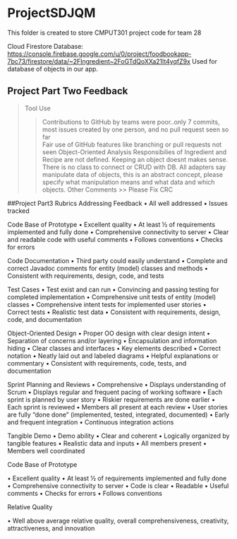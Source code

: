# ProjectSDJQM
This folder is created to store CMPUT301 project code for team 28

Cloud Firestore Database:
https://console.firebase.google.com/u/0/project/foodbookapp-7bc73/firestore/data/~2FIngredient~2FoGTdQoXXa21lt4yqfZ9x
Used for database of objects in our app.

## Project Part Two Feedback

> Tool Use
 >> Contributions to GitHub by teams were poor..only 7 commits, most issues created by one person, and no pull request seen so far                                                                                           
 >> Fair use of GitHub features like branching or pull requests not seen
> Object-Oriented Analysis
 >> Responsibilies of Ingredient and Recipe are not defined. Keeping an object doesnt makes sense. There is no class to connect or CRUD with DB. 
 >> All adapters say manipulate data of objects, this is an abstract concept, please specify what manipulation means and what data and which objects.
> Other Comments
    >> Please Fix CRC



##Project Part3 Rubrics
Addressing Feedback
•    All well addressed
•    Issues tracked

Code Base of Prototype
•    Excellent quality
•    At least ½ of requirements implemented and fully done
•    Comprehensive connectivity to server
•    Clear and readable code with useful comments
•    Follows conventions
•    Checks for errors

Code Documentation
•    Third party could easily understand
•    Complete and correct Javadoc comments for entity (model) classes and methods
•    Consistent with requirements, design, code, and tests

Test Cases
•    Test exist and can run
•    Convincing and passing testing for completed implementation
•    Comprehensive unit tests of entity (model) classes
•    Comprehensive intent tests for implemented user stories
•    Correct tests
•    Realistic test data
•    Consistent with requirements, design, code, and documentation

Object-Oriented Design
•    Proper OO design with clear design intent
•    Separation of concerns and/or layering
•    Encapsulation and information hiding
•    Clear classes and interfaces
•    Key elements described
•    Correct notation
•    Neatly laid out and labeled diagrams
•    Helpful explanations or commentary
•    Consistent with requirements, code, tests, and documentation


Sprint Planning and Reviews
• Comprehensive
• Displays understanding of Scrum
• Displays regular and frequent pacing of working software
• Each sprint is planned by user story
• Riskier requirements are done earlier
• Each sprint is reviewed
• Members all present at each review
• User stories are fully “done done” (implemented, tested, integrated, documented)
• Early and frequent integration
• Continuous integration actions


Tangible Demo
• Demo ability
• Clear and coherent
• Logically organized by tangible features
• Realistic data and inputs
• All members present
• Members well coordinated

Code Base of Prototype

• Excellent quality
• At least ½ of requirements implemented and fully done
• Comprehensive connectivity to server
• Code is clear
• Readable
• Useful comments
• Checks for errors
• Follows conventions

Relative Quality

• Well above average relative quality, overall comprehensiveness, creativity, attractiveness, and innovation
